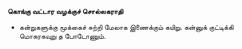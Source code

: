 **கொங்கு வட்டார வழக்குச் சொல்லகராதி**
- கன்றுகளுக்கு மூக்கைச் சுற்றி மேலாக இணைக்கும் கயிறு. கன்னுக் குட்டிக்கி மொகரகவுறு த போடோணும்.

